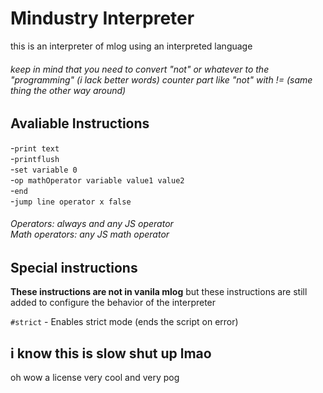 # Mindustry Interpreter
this is an interpreter of mlog using an interpreted language

###### keep in mind that you need to convert "not" or whatever to the "programming" (i lack better words) counter part like "not" with != (same thing the other way around)

## Avaliable Instructions
-`print text`<br/>
-`printflush`<br/>
-`set variable 0`<br/>
-`op mathOperator variable value1 value2`<br/>
-`end`<br/>
-`jump line operator x false`

###### Operators: always and any JS operator<br>Math operators: any JS math operator

## Special instructions
**These instructions are not in vanila mlog** but these instructions are still added to configure the behavior of the interpreter

`#strict` - Enables strict mode (ends the script on error)

## i know this is slow shut up lmao
oh wow a license very cool and very pog

